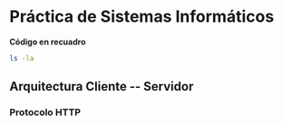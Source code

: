 # Práctica de **Sistemas Informáticos**

**Código en recuadro**
```bash
ls -la
```

## Arquitectura Cliente -- Servidor

### Protocolo HTTP
    